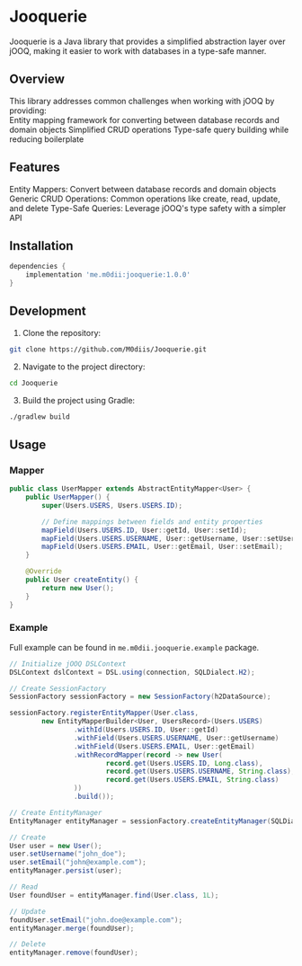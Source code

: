 # Jooquerie

Jooquerie is a Java library that provides a simplified abstraction layer over jOOQ, making it easier to work with
databases in a type-safe manner.

## Overview

This library addresses common challenges when working with jOOQ by providing:  
Entity mapping framework for converting between database records and domain objects
Simplified CRUD operations
Type-safe query building while reducing boilerplate

## Features

Entity Mappers: Convert between database records and domain objects
Generic CRUD Operations: Common operations like create, read, update, and delete
Type-Safe Queries: Leverage jOOQ's type safety with a simpler API

## Installation

```groovy
dependencies {
    implementation 'me.m0dii:jooquerie:1.0.0'
}
```

## Development

1. Clone the repository:
```bash
git clone https://github.com/M0diis/Jooquerie.git
```

2. Navigate to the project directory:
```bash
cd Jooquerie
```

3. Build the project using Gradle:
```bash
./gradlew build
```

## Usage

### Mapper

```java
public class UserMapper extends AbstractEntityMapper<User> {
    public UserMapper() {
        super(Users.USERS, Users.USERS.ID);

        // Define mappings between fields and entity properties
        mapField(Users.USERS.ID, User::getId, User::setId);
        mapField(Users.USERS.USERNAME, User::getUsername, User::setUsername);
        mapField(Users.USERS.EMAIL, User::getEmail, User::setEmail);
    }

    @Override
    public User createEntity() {
        return new User();
    }
}
```

### Example

Full example can be found in `me.m0dii.jooquerie.example` package.

```java
// Initialize jOOQ DSLContext
DSLContext dslContext = DSL.using(connection, SQLDialect.H2);

// Create SessionFactory
SessionFactory sessionFactory = new SessionFactory(h2DataSource);

sessionFactory.registerEntityMapper(User.class,
        new EntityMapperBuilder<User, UsersRecord>(Users.USERS)
                .withId(Users.USERS.ID, User::getId)
                .withField(Users.USERS.USERNAME, User::getUsername)
                .withField(Users.USERS.EMAIL, User::getEmail)
                .withRecordMapper(record -> new User(
                        record.get(Users.USERS.ID, Long.class),
                        record.get(Users.USERS.USERNAME, String.class),
                        record.get(Users.USERS.EMAIL, String.class)
                ))
                .build());

// Create EntityManager
EntityManager entityManager = sessionFactory.createEntityManager(SQLDialect.H2);

// Create
User user = new User();
user.setUsername("john_doe");
user.setEmail("john@example.com");
entityManager.persist(user);

// Read
User foundUser = entityManager.find(User.class, 1L);

// Update
foundUser.setEmail("john.doe@example.com");
entityManager.merge(foundUser);

// Delete
entityManager.remove(foundUser);
```